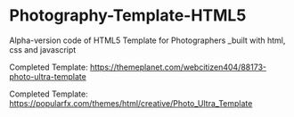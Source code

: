 # Photography-Template-HTML5
Alpha-version code of HTML5 Template for Photographers
_built with html, css and javascript


Completed Template: https://themeplanet.com/webcitizen404/88173-photo-ultra-template

Completed Template: https://popularfx.com/themes/html/creative/Photo_Ultra_Template

